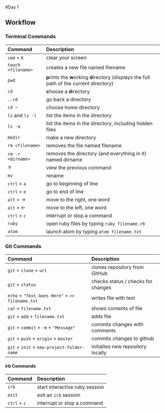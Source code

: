 #Day 1
## Workflow

### Terminal Commands
| Command | Description |
| :--- | :--- |
| `cmd` + `K` | clear your screen |
| `touch <filename>` | creates a new file named filename |
| `pwd` | <b>p</b>rints the <b>w</b>orking <b>d</b>irectory (displays the full path of the current directory) |
| `cd` | <b>c</b>hoose a <b>d</b>irectory |
| `..cd` | go back a directory |
| `cd ~` | choose home directory |
| `ls` and `ls -l`| list the items in the directory |
| `ls -a` | list the items in the directory, including hidden files |
| `mkdir` | make a new directory |
| `rm <filename>` | removes the file named filename |
| `rm -r <dirname>` | removes the directory (and everything in it) named dirname |
| &#8593; | view the previous command |
| `mv` | rename
| `ctrl` + `a` | go to beginning of line |
| `ctrl` + `e` | go to end of line |
| `alt` + &#8594; | move to the right, one word |
| `alt` + &#8592; | move to the left, one word |
| `ctrl` + `c` | interrupt or stop a command |
| `ruby` | open ruby files by typing `ruby filename.rb`|
| `atom` | launch atom by typing `atom filename.txt` |

### Git Commands
| Command | Description |
| :---------- | :-------------- |
| `git` + `clone` + `url` | clones repository from GitHub | 
| `git` + `status` | checks status / checks for changes |
| `echo` + `"Text Goes Here"` + `>> filename.txt` | writes file with text |
| `cat` + `filename.txt` | shows contents of file |
| `git` + `add` + `filename.txt` | adds file |
| `git` + `commit` + `-m` + `"Message"` | commits changes with comments |
| `git` + `push` + `origin` + `master` | commits changes to github |
| `git` + `init` + `new-project-folder-name` | initialtes new repository locally | 

#### irb Commands

| Command | Description |
| :--- | :--- |
| `irb` | start interactive ruby session |
| `exit` | exit an `irb` session |
| `ctrl` + `c` | interrupt or stop a command |
